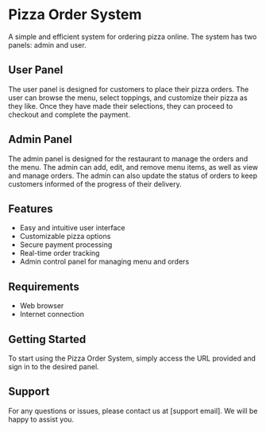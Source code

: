 # Pizza Order System 

A simple and efficient system for ordering pizza online. The system has two panels: admin and user. 

## User Panel 

The user panel is designed for customers to place their pizza orders. The user can browse the menu, select toppings, and customize their pizza as they like. Once they have made their selections, they can proceed to checkout and complete the payment. 

## Admin Panel 

The admin panel is designed for the restaurant to manage the orders and the menu. The admin can add, edit, and remove menu items, as well as view and manage orders. The admin can also update the status of orders to keep customers informed of the progress of their delivery. 

## Features 

- Easy and intuitive user interface
- Customizable pizza options 
- Secure payment processing 
- Real-time order tracking 
- Admin control panel for managing menu and orders 

## Requirements 

- Web browser 
- Internet connection 

## Getting Started 

To start using the Pizza Order System, simply access the URL provided and sign in to the desired panel. 

## Support 

For any questions or issues, please contact us at [support email]. We will be happy to assist you.
